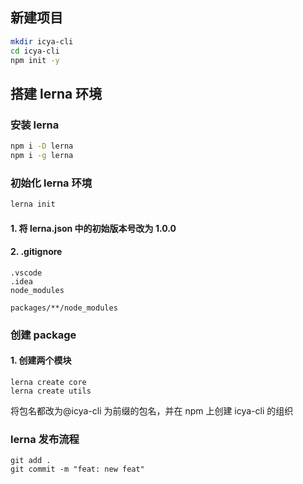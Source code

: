 ## 新建项目

```bash
mkdir icya-cli
cd icya-cli
npm init -y
```

## 搭建 lerna 环境

### 安装 lerna

```bash
npm i -D lerna
npm i -g lerna
```

### 初始化 lerna 环境

```bash
lerna init
```

#### 1. 将 lerna.json 中的初始版本号改为 1.0.0

#### 2. .gitignore

```
.vscode
.idea
node_modules

packages/**/node_modules
```

### 创建 package

#### 1. 创建两个模块

```
lerna create core
lerna create utils
```

将包名都改为@icya-cli 为前缀的包名，并在 npm 上创建 icya-cli 的组织

### lerna 发布流程

```
git add .
git commit -m "feat: new feat"

```
